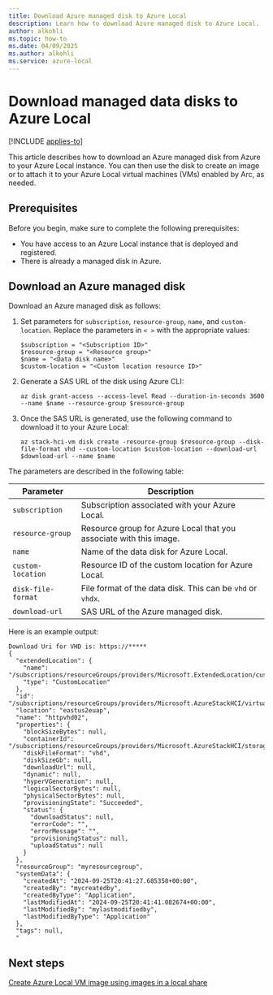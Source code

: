 ```yaml
---
title: Download Azure managed disk to Azure Local
description: Learn how to download Azure managed disk to Azure Local.
author: alkohli
ms.topic: how-to
ms.date: 04/09/2025
ms.author: alkohli
ms.service: azure-local
---
```


# Download managed data disks to Azure Local

[!INCLUDE [applies-to](../includes/hci-applies-to-23h2.md)]

This article describes how to download an Azure managed disk from Azure to your Azure Local instance. You can then use the disk to create an image or to attach it to your Azure Local virtual machines (VMs) enabled by Arc, as needed.

## Prerequisites

Before you begin, make sure to complete the following prerequisites:

- You have access to an Azure Local instance that is deployed and registered.
- There is already a managed disk in Azure.


## Download an Azure managed disk

Download an Azure managed disk as follows:

1. Set parameters for `subscription`, `resource-group`, `name`, and `custom-location`. Replace the parameters in `< >` with the appropriate values:

    ```azurecli
    $subscription = "<Subscription ID>"
    $resource-group = "<Resource group>"
    $name = "<Data disk name>"
    $custom-location = "<Custom location resource ID>"
    ```

1. Generate a SAS URL of the disk using Azure CLI:  

    ```azurecli
    az disk grant-access --access-level Read --duration-in-seconds 3600 --name $name --resource-group $resource-group
    ```

1. Once the SAS URL is generated, use the following command to download it to your Azure Local:  

    ```azurecli
    az stack-hci-vm disk create -resource-group $resource-group --disk-file-format vhd --custom-location $custom-location --download-url $download-url --name $name
    ```

The parameters are described in the following table:

| Parameter | Description |
| --- | --- |
| `subscription` | Subscription associated with your Azure Local. 
| `resource-group` | Resource group for Azure Local that you associate with this image. |
| `name` | Name of the data disk for Azure Local. | 
| `custom-location` | Resource ID of the custom location for Azure Local. |
| `disk-file-format` | File format of the data disk. This can be `vhd` or `vhdx`. |
| `download-url` | SAS URL of the Azure managed disk.| 

Here is an example output:

```azurecli
Download Uri for VHD is: https://***** 
{ 
  "extendedLocation": { 
    "name": "/subscriptions/resourceGroups/providers/Microsoft.ExtendedLocation/customLocations/", 
    "type": "CustomLocation" 
  }, 
  "id": "/subscriptions/resourceGroups/providers/Microsoft.AzureStackHCI/virtualHardDisks/httpvhd02", 
  "location": "eastus2euap", 
  "name": "httpvhd02", 
  "properties": { 
    "blockSizeBytes": null, 
    "containerId": "/subscriptions/resourceGroups/providers/Microsoft.AzureStackHCI/storageContainers/UserStorage", 
    "diskFileFormat": "vhd", 
    "diskSizeGb": null, 
    "downloadUrl": null, 
    "dynamic": null, 
    "hyperVGeneration": null, 
    "logicalSectorBytes": null, 
    "physicalSectorBytes": null, 
    "provisioningState": "Succeeded", 
    "status": { 
      "downloadStatus": null, 
      "errorCode": "", 
      "errorMessage": "", 
      "provisioningStatus": null, 
      "uploadStatus": null 
    } 
  }, 
  "resourceGroup": "myresourcegroup", 
  "systemData": { 
    "createdAt": "2024-09-25T20:41:27.685358+00:00", 
    "createdBy": "mycreatedby", 
    "createdByType": "Application", 
    "lastModifiedAt": "2024-09-25T20:41:41.082674+00:00", 
    "lastModifiedBy": "mylastmodifiedby", 
    "lastModifiedByType": "Application" 
  }, 
  "tags": null, 
  " 
```

## Next steps

[Create Azure Local VM image using images in a local share](virtual-machine-image-local-share.md)
